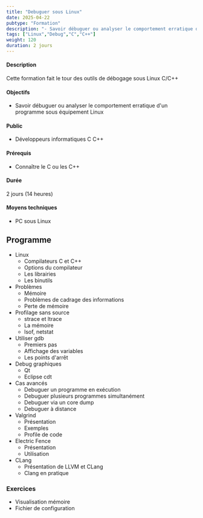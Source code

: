 ```yaml
---
title: "Debuguer sous Linux"
date: 2025-04-22
pubtype: "Formation"
description: "- Savoir débuguer ou analyser le comportement erratique d'un programme sous équipement Linux"
tags: ["Linux","Debug","C","C++"]
weight: 120
duration: 2 jours
---
```


#### Description

Cette formation fait le tour des outils de débogage sous Linux C/C++

#### Objectifs

- Savoir débuguer ou analyser le comportement erratique d'un programme sous équipement Linux

#### Public

- Développeurs informatiques C C++

#### Prérequis

- Connaître le C ou les C++

#### Durée

2 jours (14 heures)

#### Moyens techniques 

- PC sous Linux

## Programme

-   Linux 
    -  Compilateurs C et C++
    -  Options du compilateur
    -  Les librairies
    -  Les binutils
-  Problèmes 
    -  Mémoire 
    -  Problèmes de cadrage des informations 
    -  Perte de mémoire
-  Profilage sans source
    -  strace et ltrace
    -  La mémoire 
    -  lsof,  netstat
-  Utiliser gdb
    -  Premiers pas
    -  Affichage des variables
    -  Les points d'arrêt
-  Debug graphiques
    -  Qt
    -  Eclipse cdt
-   Cas avancés
    -  Debuguer un programme en exécution
    -  Debuguer plusieurs programmes simultanément
    -  Debuguer via un core dump
    -  Debuguer à distance
-  Valgrind
    -  Présentation
    -  Exemples 
    -  Profile de code 
-  Electric Fence
    -  Présentation
    -  Utilisation 
-  CLang
    -  Présentation de LLVM et CLang
    -  Clang en pratique 


### Exercices

- Visualisation mémoire
- Fichier de configuration



